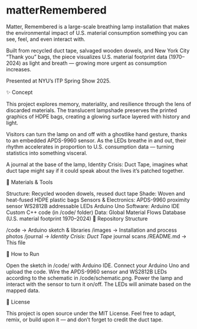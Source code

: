 # matterRemembered

Matter, Remembered is a large-scale breathing lamp installation that makes the environmental impact of U.S. material consumption something you can see, feel, and even interact with.

Built from recycled duct tape, salvaged wooden dowels, and New York City “Thank you” bags, the piece visualizes U.S. material footprint data (1970–2024) as light and breath — growing more urgent as consumption increases.

Presented at NYU’s ITP Spring Show 2025.

✨ Concept

This project explores memory, materiality, and resilience through the lens of discarded materials. The translucent lampshade preserves the printed graphics of HDPE bags, creating a glowing surface layered with history and light.

Visitors can turn the lamp on and off with a ghostlike hand gesture, thanks to an embedded APDS-9960 sensor. As the LEDs breathe in and out, their rhythm accelerates in proportion to U.S. consumption data — turning statistics into something visceral.

A journal at the base of the lamp, Identity Crisis: Duct Tape, imagines what duct tape might say if it could speak about the lives it’s patched together.

🧰 Materials & Tools

Structure: Recycled wooden dowels, reused duct tape
Shade: Woven and heat-fused HDPE plastic bags
Sensors & Electronics:
APDS-9960 proximity sensor
WS2812B addressable LEDs
Arduino Uno
Software:
Arduino IDE
Custom C++ code (in /code/ folder)
Data:
Global Material Flows Database (U.S. material footprint 1970–2024)
📂 Repository Structure

/code           → Arduino sketch & libraries
/images         → Installation and process photos
/journal        → *Identity Crisis: Duct Tape* journal scans
/README.md      → This file

🚀 How to Run

Open the sketch in /code/ with Arduino IDE.
Connect your Arduino Uno and upload the code.
Wire the APDS-9960 sensor and WS2812B LEDs according to the schematic in /code/schematic.png.
Power the lamp and interact with the sensor to turn it on/off. The LEDs will animate based on the mapped data.

📖 License

This project is open source under the MIT License. Feel free to adapt, remix, or build upon it — and don’t forget to credit the duct tape.

